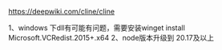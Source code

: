 https://deepwiki.com/cline/cline

1、windows 下dll有可能有问题，需要安装winget install Microsoft.VCRedist.2015+.x64
2、node版本升级到 20.17及以上

